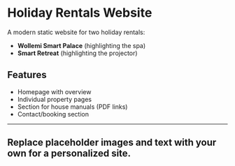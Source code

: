 # Holiday Rentals Website

A modern static website for two holiday rentals:
- **Wollemi Smart Palace** (highlighting the spa)
- **Smart Retreat** (highlighting the projector)

## Features
- Homepage with overview
- Individual property pages
- Section for house manuals (PDF links)
- Contact/booking section

---

## Replace placeholder images and text with your own for a personalized site.
